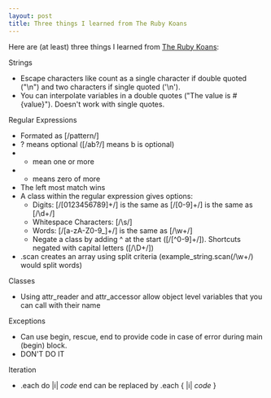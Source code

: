 ```yaml
---
layout: post
title: Three things I learned from The Ruby Koans
---
```


Here are (at least) three things I learned from [The Ruby Koans](http://rubykoans.com/):

Strings
- Escape characters like count as a single character if double quoted ("\n") and two characters if single quoted ('\n').
- You can interpolate variables in a double quotes ("The value is #{value}").  Doesn't work with single quotes.

Regular Expressions
- Formated as [/pattern/]
- ? means optional ([/ab?/] means b is optional)
- + mean one or more
- * means zero of more
- The left most match wins
- A class within the regular expression gives options:
  - Digits:  [/[0123456789]+/] is the same as [/[0-9]+/] is the same as [/\d+/]
  - Whitespace Characters: [/\s/]
  - Words: [/[a-zA-Z0-9_]+/] is the same as [/\w+/]
  - Negate a class by adding ^ at the start ([/[^0-9]+/]).  Shortcuts negated with capital letters ([/\D+/])
- .scan creates an array using split criteria (example_string.scan(/\w+/) would split words)

Classes
- Using attr_reader and attr_accessor allow object level variables that you can call with their name

Exceptions
- Can use begin, rescue, end to provide code in case of error during main (begin) block.
- DON'T DO IT

Iteration
- .each do |i| *code* end can be replaced by .each { |i| *code* }




